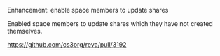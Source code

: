 Enhancement: enable space members to update shares

Enabled space members to update shares which they have not created themselves.

https://github.com/cs3org/reva/pull/3192
